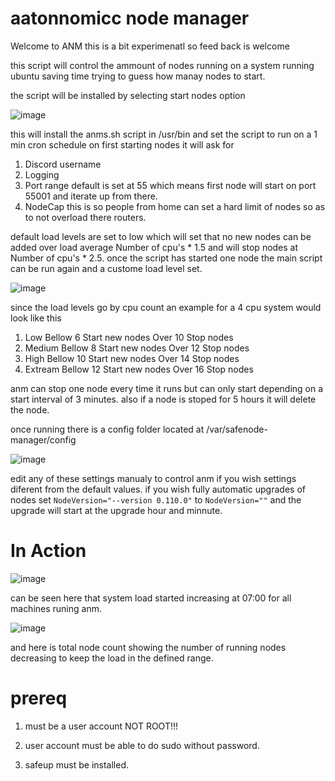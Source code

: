 # aatonnomicc node manager

Welcome to ANM this is a bit experimenatl so feed back is welcome 

this script will control the ammount of nodes running on a system running ubuntu saving time trying to guess how manay nodes to start.

the script will be installed by selecting start nodes option

![image](https://github.com/user-attachments/assets/6d7da7d0-750e-46a8-aef7-8bc0d2bfcd08)


this will install the anms.sh script in /usr/bin and set the script to run on a 1 min cron schedule
on first starting nodes it will ask for

1. Discord username
2. Logging
3. Port range default is set at 55 which means first node will start on port 55001 and iterate up from there.
4. NodeCap this is so people from home can set a hard limit of nodes so as to not overload there routers.


default load levels are set to low which will set that no new nodes can be added over load average Number of cpu's * 1.5 and will stop nodes at Number of cpu's * 2.5.
once the script has started one node the main script can be run again and a custome load level set.

![image](https://github.com/user-attachments/assets/886df594-3916-4ad9-917b-369e0ce682c2)

since the load levels go by cpu count an example for a 4 cpu system would look like this

1. Low        Bellow 6 Start new nodes  Over 10 Stop nodes
2. Medium     Bellow 8 Start new nodes  Over 12 Stop nodes
3. High       Bellow 10 Start new nodes Over 14 Stop nodes
4. Extream    Bellow 12 Start new nodes Over 16 Stop nodes

anm can stop one node every time it runs but can only start depending on a start interval of 3 minutes. also if a node is stoped for 5 hours it will delete the node.

once running there is a config folder located at /var/safenode-manager/config

![image](https://github.com/user-attachments/assets/f1203a76-24d9-4633-b045-8a88ae73eb99)

edit any of these settings manualy to control anm if you wish settings diferent from the default values.
if you wish fully automatic upgrades of nodes set 
```NodeVersion="--version 0.110.0"```
to
```NodeVersion=""``` and the upgrade will start at the upgrade hour and minnute.

# In Action

![image](https://github.com/user-attachments/assets/eac0ccd0-a706-4b8c-8a09-7c036518766d)

can be seen here that system load started increasing at 07:00 for all machines runing anm.

![image](https://github.com/user-attachments/assets/3c50bcb5-af23-41e6-9ca6-e119dd9967e6)

and here is total node count showing the number of running nodes decreasing to keep the load in the defined range.

# prereq

1. must be a user account NOT ROOT!!!

2. user account must be able to do sudo without password.

3. safeup must be installed. 
